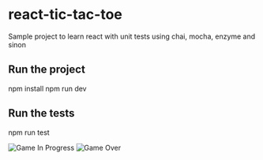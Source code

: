 # react-tic-tac-toe
Sample project to learn react with unit tests using chai, mocha, enzyme and sinon

## Run the project
npm install
npm run dev

## Run the tests
npm run test

![Game In Progress](https://github.com/SarthakMakhija/react-tic-tac-toe/blob/master/game_in_progress.png)
![Game Over](https://github.com/SarthakMakhija/react-tic-tac-toe/blob/master/game_over.png)
